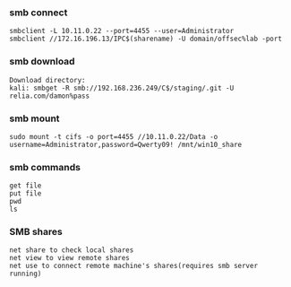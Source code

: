 ### smb connect
```
smbclient -L 10.11.0.22 --port=4455 --user=Administrator
smbclient //172.16.196.13/IPC$(sharename) -U domain/offsec%lab -port
```
### smb download
```
Download directory:
kali: smbget -R smb://192.168.236.249/C$/staging/.git -U relia.com/damon%pass
```
### smb mount
```
sudo mount -t cifs -o port=4455 //10.11.0.22/Data -o username=Administrator,password=Qwerty09! /mnt/win10_share
```
### smb commands
```
get file
put file
pwd
ls
```
### SMB shares
```
net share to check local shares
net view to view remote shares
net use to connect remote machine's shares(requires smb server running)
```
